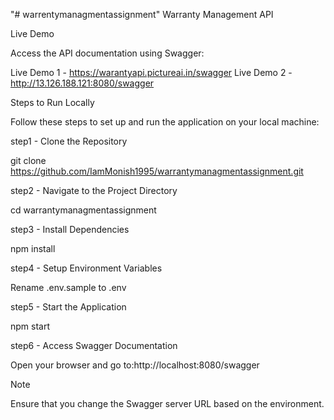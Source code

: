 "# warrentymanagmentassignment" 
Warranty Management API

Live Demo

Access the API documentation using Swagger:

Live Demo 1 - https://warantyapi.pictureai.in/swagger
Live Demo 2 - http://13.126.188.121:8080/swagger


Steps to Run Locally

Follow these steps to set up and run the application on your local machine:

step1 - Clone the Repository

git clone https://github.com/IamMonish1995/warrantymanagmentassignment.git

step2 - Navigate to the Project Directory

cd warrantymanagmentassignment

step3 - Install Dependencies

npm install

step4 - Setup Environment Variables

Rename .env.sample to .env

step5 - Start the Application

npm start

step6 - Access Swagger Documentation

Open your browser and go to:http://localhost:8080/swagger

Note

Ensure that you change the Swagger server URL based on the environment.
